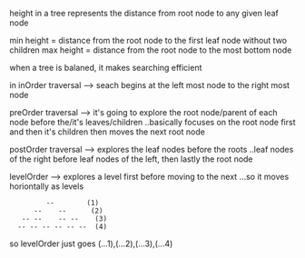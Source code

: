 height in a tree represents the distance from root node to any given leaf node

min height = distance from the root node to the first leaf node without two children
max height = distance from the root node to the most bottom node

when a tree is balaned, it makes searching efficient

in inOrder traversal --> seach begins at the left most node to the right most node

preOrder traversal --> it's going to explore the root node/parent of each node before the/it's leaves/children 
 ..basically focuses on the root node first and then it's children then moves the next root node

postOrder traversal --> explores the leaf nodes before the roots ..leaf nodes of the right before leaf nodes of the left, then lastly the root node

levelOrder --> explores a level first before moving to the next
...so it moves horiontally as levels

             --        (1)
          --    --      (2)
       -- --    -- --    (3)
      -- -- -- -- -- --  (4)

so levelOrder just goes (...1),(...2),(...3),(...4)
